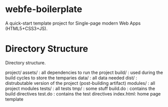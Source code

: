 webfe-boilerplate
=================

A quick-start template project for Single-page modern Web Apps (HTML5+CSS3+JS).


Directory Structure
===================

Directory structure.

project/
 assets/   : all dependencies to run the project
 build/    : used during the build cycles to store the temparies
 data/     : all data needed
 dist/     : distrubutable version of the project (post-building artifact)
 modules/  : all project modules
 tests/    : all tests
 tmp/      : some stuff
 build.do  : contains the build directives
 test.do   : contains the test directives
 index.html: home page template
